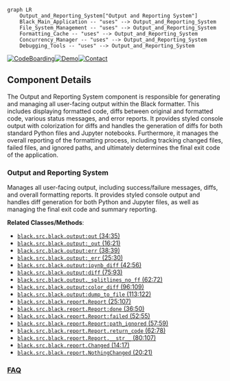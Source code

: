 ```mermaid
graph LR
    Output_and_Reporting_System["Output and Reporting System"]
    Black_Main_Application -- "uses" --> Output_and_Reporting_System
    File_System_Management -- "uses" --> Output_and_Reporting_System
    Formatting_Cache -- "uses" --> Output_and_Reporting_System
    Concurrency_Manager -- "uses" --> Output_and_Reporting_System
    Debugging_Tools -- "uses" --> Output_and_Reporting_System
```
[![CodeBoarding](https://img.shields.io/badge/Generated%20by-CodeBoarding-9cf?style=flat-square)](https://github.com/CodeBoarding/GeneratedOnBoardings)[![Demo](https://img.shields.io/badge/Try%20our-Demo-blue?style=flat-square)](https://www.codeboarding.org/demo)[![Contact](https://img.shields.io/badge/Contact%20us%20-%20contact@codeboarding.org-lightgrey?style=flat-square)](mailto:contact@codeboarding.org)

## Component Details

The Output and Reporting System component is responsible for generating and managing all user-facing output within the Black formatter. This includes displaying formatted code, diffs between original and formatted code, various status messages, and error reports. It provides styled console output with colorization for diffs and handles the generation of diffs for both standard Python files and Jupyter notebooks. Furthermore, it manages the overall reporting of the formatting process, including tracking changed files, failed files, and ignored paths, and ultimately determines the final exit code of the application.

### Output and Reporting System
Manages all user-facing output, including success/failure messages, diffs, and overall formatting reports. It provides styled console output and handles diff generation for both Python and Jupyter files, as well as managing the final exit code and summary reporting.


**Related Classes/Methods**:

- <a href="https://github.com/psf/black/blob/master/src/black/output.py#L34-L35" target="_blank" rel="noopener noreferrer">`black.src.black.output:out` (34:35)</a>
- <a href="https://github.com/psf/black/blob/master/src/black/output.py#L16-L21" target="_blank" rel="noopener noreferrer">`black.src.black.output:_out` (16:21)</a>
- <a href="https://github.com/psf/black/blob/master/src/black/output.py#L38-L39" target="_blank" rel="noopener noreferrer">`black.src.black.output:err` (38:39)</a>
- <a href="https://github.com/psf/black/blob/master/src/black/output.py#L25-L30" target="_blank" rel="noopener noreferrer">`black.src.black.output:_err` (25:30)</a>
- <a href="https://github.com/psf/black/blob/master/src/black/output.py#L42-L56" target="_blank" rel="noopener noreferrer">`black.src.black.output:ipynb_diff` (42:56)</a>
- <a href="https://github.com/psf/black/blob/master/src/black/output.py#L75-L93" target="_blank" rel="noopener noreferrer">`black.src.black.output:diff` (75:93)</a>
- <a href="https://github.com/psf/black/blob/master/src/black/output.py#L62-L72" target="_blank" rel="noopener noreferrer">`black.src.black.output._splitlines_no_ff` (62:72)</a>
- <a href="https://github.com/psf/black/blob/master/src/black/output.py#L96-L109" target="_blank" rel="noopener noreferrer">`black.src.black.output:color_diff` (96:109)</a>
- <a href="https://github.com/psf/black/blob/master/src/black/output.py#L113-L122" target="_blank" rel="noopener noreferrer">`black.src.black.output:dump_to_file` (113:122)</a>
- <a href="https://github.com/psf/black/blob/master/src/black/report.py#L25-L107" target="_blank" rel="noopener noreferrer">`black.src.black.report.Report` (25:107)</a>
- <a href="https://github.com/psf/black/blob/master/src/black/report.py#L36-L50" target="_blank" rel="noopener noreferrer">`black.src.black.report.Report:done` (36:50)</a>
- <a href="https://github.com/psf/black/blob/master/src/black/report.py#L52-L55" target="_blank" rel="noopener noreferrer">`black.src.black.report.Report:failed` (52:55)</a>
- <a href="https://github.com/psf/black/blob/master/src/black/report.py#L57-L59" target="_blank" rel="noopener noreferrer">`black.src.black.report.Report:path_ignored` (57:59)</a>
- <a href="https://github.com/psf/black/blob/master/src/black/report.py#L62-L78" target="_blank" rel="noopener noreferrer">`black.src.black.report.Report.return_code` (62:78)</a>
- <a href="https://github.com/psf/black/blob/master/src/black/report.py#L80-L107" target="_blank" rel="noopener noreferrer">`black.src.black.report.Report.__str__` (80:107)</a>
- <a href="https://github.com/psf/black/blob/master/src/black/report.py#L14-L17" target="_blank" rel="noopener noreferrer">`black.src.black.report.Changed` (14:17)</a>
- <a href="https://github.com/psf/black/blob/master/src/black/report.py#L20-L21" target="_blank" rel="noopener noreferrer">`black.src.black.report.NothingChanged` (20:21)</a>




### [FAQ](https://github.com/CodeBoarding/GeneratedOnBoardings/tree/main?tab=readme-ov-file#faq)
